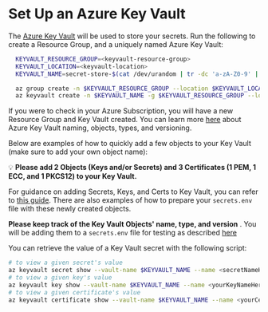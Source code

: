 # Set Up an Azure Key Vault

The [Azure Key Vault](https://docs.microsoft.com/azure/key-vault/) will be used to store your secrets. Run the following to create a Resource Group, and a uniquely named Azure Key Vault:

```bash
  KEYVAULT_RESOURCE_GROUP=<keyvault-resource-group>
  KEYVAULT_LOCATION=<keyvault-location>
  KEYVAULT_NAME=secret-store-$(cat /dev/urandom | tr -dc 'a-zA-Z0-9' | fold -w 10 | head -n 1)

  az group create -n $KEYVAULT_RESOURCE_GROUP --location $KEYVAULT_LOCATION
  az keyvault create -n $KEYVAULT_NAME -g $KEYVAULT_RESOURCE_GROUP --location $KEYVAULT_LOCATION
```
 If you were to check in your Azure Subscription, you will have a new Resource Group and Key Vault created. You can learn more [here](https://docs.microsoft.com/azure/key-vault/about-keys-secrets-and-certificates#objects-identifiers-and-versioning) about Azure Key Vault naming, objects, types, and versioning.

Below are examples of how to quickly add a few objects to your Key Vault (make sure to add your own object name):

💡 **Please add 2 Objects (Keys and/or Secrets) and 3 Certificates (1 PEM, 1 ECC, and 1 PKCS12) to your Key Vault.**

For guidance on adding Secrets, Keys, and Certs to Key Vault, you can refer to [this guide](/docs/add-objects-keyvault). There are also examples of how to prepare your `secrets.env` file with these newly created objects.

**Please keep track of the Key Vault Objects' name, type, and version** . You will be adding them to a `secrets.env` file for testing as described [here](/docs/testing.md#preparing-your-secrets)

You can retrieve the value of a Key Vault secret with the following script:

```bash
# to view a given secret's value
az keyvault secret show --vault-name $KEYVAULT_NAME --name <secretNameHere> --query value -o tsv
# to view a given key's value
az keyvault key show --vault-name $KEYVAULT_NAME --name <yourKeyNameHere> --query "key.n" -o tsv
# to view a given certificate's value
az keyvault certificate show --vault-name $KEYVAULT_NAME --name <yourCertificateNameHere> --query cer -o tsv
```
